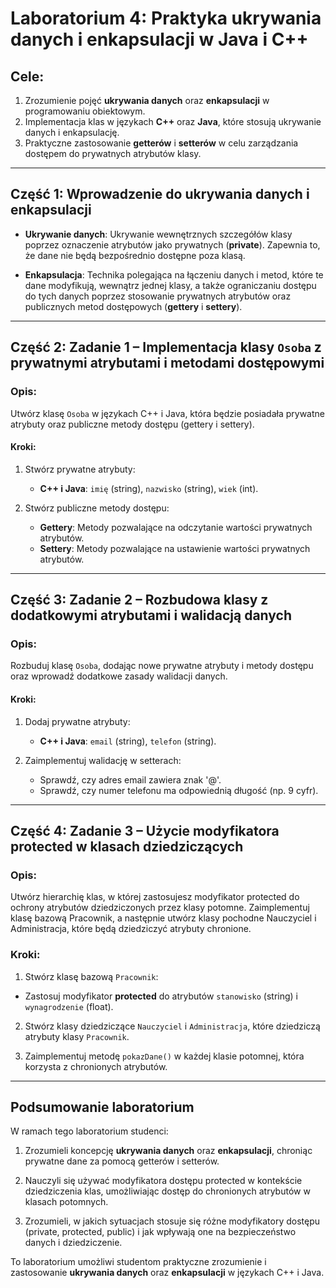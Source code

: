 # **Laboratorium 4: Praktyka ukrywania danych i enkapsulacji w Java i C++**

## **Cele:**

1. Zrozumienie pojęć **ukrywania danych** oraz **enkapsulacji** w programowaniu obiektowym.
2. Implementacja klas w językach **C++** oraz **Java**, które stosują ukrywanie danych i enkapsulację.
3. Praktyczne zastosowanie **getterów** i **setterów** w celu zarządzania dostępem do prywatnych atrybutów klasy.

---

## **Część 1: Wprowadzenie do ukrywania danych i enkapsulacji**

- **Ukrywanie danych**: Ukrywanie wewnętrznych szczegółów klasy poprzez oznaczenie atrybutów jako prywatnych (**private**). Zapewnia to, że dane nie będą bezpośrednio dostępne poza klasą.
  
- **Enkapsulacja**: Technika polegająca na łączeniu danych i metod, które te dane modyfikują, wewnątrz jednej klasy, a także ograniczaniu dostępu do tych danych poprzez stosowanie prywatnych atrybutów oraz publicznych metod dostępowych (**gettery** i **settery**).

---

## **Część 2: Zadanie 1 – Implementacja klasy `Osoba` z prywatnymi atrybutami i metodami dostępowymi**

### **Opis**:
Utwórz klasę `Osoba` w językach C++ i Java, która będzie posiadała prywatne atrybuty oraz publiczne metody dostępu (gettery i settery). 

#### **Kroki**:
1. Stwórz prywatne atrybuty:
   - **C++ i Java**: `imię` (string), `nazwisko` (string), `wiek` (int).

2. Stwórz publiczne metody dostępu:
   - **Gettery**: Metody pozwalające na odczytanie wartości prywatnych atrybutów.
   - **Settery**: Metody pozwalające na ustawienie wartości prywatnych atrybutów.
     
---

## **Część 3: Zadanie 2 – Rozbudowa klasy z dodatkowymi atrybutami i walidacją danych**

### **Opis**:
Rozbuduj klasę `Osoba`, dodając nowe prywatne atrybuty i metody dostępu oraz wprowadź dodatkowe zasady walidacji danych.

#### **Kroki**:
1. Dodaj prywatne atrybuty:
   - **C++ i Java**: `email` (string), `telefon` (string).

2. Zaimplementuj walidację w setterach:
   - Sprawdź, czy adres email zawiera znak '@'.
   - Sprawdź, czy numer telefonu ma odpowiednią długość (np. 9 cyfr).
     
--- 

## **Część 4: Zadanie 3 – Użycie modyfikatora protected w klasach dziedziczących**

### **Opis**:
Utwórz hierarchię klas, w której zastosujesz modyfikator protected do ochrony atrybutów dziedziczonych przez klasy potomne. Zaimplementuj klasę bazową Pracownik, a następnie utwórz klasy pochodne Nauczyciel i Administracja, które będą dziedziczyć atrybuty chronione.

### **Kroki**:
1. Stwórz klasę bazową `Pracownik`:

  - Zastosuj modyfikator **protected** do atrybutów `stanowisko` (string) i `wynagrodzenie` (float).
    
2. Stwórz klasy dziedziczące `Nauczyciel` i `Administracja`, które dziedziczą atrybuty klasy `Pracownik`.

3. Zaimplementuj metodę `pokazDane()` w każdej klasie potomnej, która korzysta z chronionych atrybutów.

---

## Podsumowanie laboratorium
W ramach tego laboratorium studenci:

1. Zrozumieli koncepcję **ukrywania danych** oraz **enkapsulacji**, chroniąc prywatne dane za pomocą getterów i setterów.
   
2. Nauczyli się używać modyfikatora dostępu protected w kontekście dziedziczenia klas, umożliwiając dostęp do chronionych atrybutów w klasach potomnych.
   
3. Zrozumieli, w jakich sytuacjach stosuje się różne modyfikatory dostępu (private, protected, public) i jak wpływają one na bezpieczeństwo danych i dziedziczenie.

To laboratorium umożliwi studentom praktyczne zrozumienie i zastosowanie **ukrywania danych** oraz **enkapsulacji** w językach C++ i Java.

